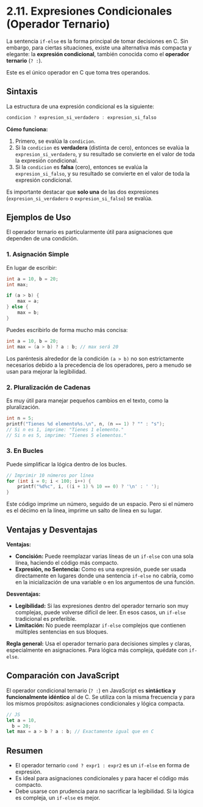 # 2.11. Expresiones Condicionales (Operador Ternario)

La sentencia `if-else` es la forma principal de tomar decisiones en C. Sin embargo, para ciertas situaciones, existe una alternativa más compacta y elegante: la **expresión condicional**, también conocida como el **operador ternario** (`? :`).

Este es el único operador en C que toma tres operandos.

## Sintaxis

La estructura de una expresión condicional es la siguiente:

```c
condicion ? expresion_si_verdadero : expresion_si_falso
```

**Cómo funciona:**

1.  Primero, se evalúa la `condicion`.
2.  Si la `condicion` es **verdadera** (distinta de cero), entonces se evalúa la `expresion_si_verdadero`, y su resultado se convierte en el valor de toda la expresión condicional.
3.  Si la `condicion` es **falsa** (cero), entonces se evalúa la `expresion_si_falso`, y su resultado se convierte en el valor de toda la expresión condicional.

Es importante destacar que **solo una** de las dos expresiones (`expresion_si_verdadero` o `expresion_si_falso`) se evalúa.

## Ejemplos de Uso

El operador ternario es particularmente útil para asignaciones que dependen de una condición.

### 1. Asignación Simple

En lugar de escribir:

```c
int a = 10, b = 20;
int max;

if (a > b) {
    max = a;
} else {
    max = b;
}
```

Puedes escribirlo de forma mucho más concisa:

```c
int a = 10, b = 20;
int max = (a > b) ? a : b; // max será 20
```

Los paréntesis alrededor de la condición `(a > b)` no son estrictamente necesarios debido a la precedencia de los operadores, pero a menudo se usan para mejorar la legibilidad.

### 2. Pluralización de Cadenas

Es muy útil para manejar pequeños cambios en el texto, como la pluralización.

```c
int n = 5;
printf("Tienes %d elemento%s.\n", n, (n == 1) ? "" : "s");
// Si n es 1, imprime: "Tienes 1 elemento."
// Si n es 5, imprime: "Tienes 5 elementos."
```

### 3. En Bucles

Puede simplificar la lógica dentro de los bucles.

```c
// Imprimir 10 números por línea
for (int i = 0; i < 100; i++) {
    printf("%d%c", i, ((i + 1) % 10 == 0) ? '\n' : ' ');
}
```

Este código imprime un número, seguido de un espacio. Pero si el número es el décimo en la línea, imprime un salto de línea en su lugar.

## Ventajas y Desventajas

**Ventajas:**

- **Concisión:** Puede reemplazar varias líneas de un `if-else` con una sola línea, haciendo el código más compacto.
- **Expresión, no Sentencia:** Como es una expresión, puede ser usada directamente en lugares donde una sentencia `if-else` no cabría, como en la inicialización de una variable o en los argumentos de una función.

**Desventajas:**

- **Legibilidad:** Si las expresiones dentro del operador ternario son muy complejas, puede volverse difícil de leer. En esos casos, un `if-else` tradicional es preferible.
- **Limitación:** No puede reemplazar `if-else` complejos que contienen múltiples sentencias en sus bloques.

**Regla general:** Usa el operador ternario para decisiones simples y claras, especialmente en asignaciones. Para lógica más compleja, quédate con `if-else`.

## Comparación con JavaScript

El operador condicional ternario (`? :`) en JavaScript es **sintáctica y funcionalmente idéntico** al de C. Se utiliza con la misma frecuencia y para los mismos propósitos: asignaciones condicionales y lógica compacta.

```javascript
// JS
let a = 10,
  b = 20;
let max = a > b ? a : b; // Exactamente igual que en C
```

## Resumen

- El operador ternario `cond ? expr1 : expr2` es un `if-else` en forma de expresión.
- Es ideal para asignaciones condicionales y para hacer el código más compacto.
- Debe usarse con prudencia para no sacrificar la legibilidad. Si la lógica es compleja, un `if-else` es mejor.
